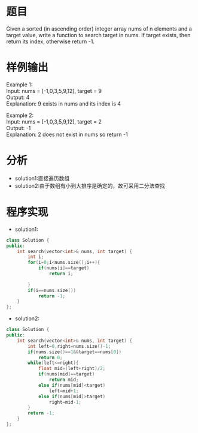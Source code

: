 # 题目
Given a sorted (in ascending order) integer array nums of n elements and a target value, write a function to search target in nums. If target exists, then return its index, otherwise return -1.

# 样例输出
Example 1:\
Input: nums = [-1,0,3,5,9,12], target = 9\
Output: 4\
Explanation: 9 exists in nums and its index is 4

Example 2:\
Input: nums = [-1,0,3,5,9,12], target = 2\
Output: -1\
Explanation: 2 does not exist in nums so return -1
# 分析
* solution1:直接遍历数组
* solution2:由于数组有小到大排序是确定的，故可采用二分法查找
# 程序实现
* solution1:
```cpp
class Solution {
public:
    int search(vector<int>& nums, int target) {
        int i;
        for(i=0;i<nums.size();i++){
            if(nums[i]==target)
                return i;
            
        }
        if(i==nums.size())
            return -1;
    }
};
```
* solution2:
```cpp
class Solution {
public:
    int search(vector<int>& nums, int target) {
        int left=0,right=nums.size()-1;
        if(nums.size()==1&&target==nums[0])
            return 0;
        while(left<=right){
            float mid=(left+right)/2;
            if(nums[mid]==target)
                return mid;
            else if(nums[mid]<target)
                left=mid+1;
            else if(nums[mid]>target)
                right=mid-1;
        }
        return -1;
    }
};
```